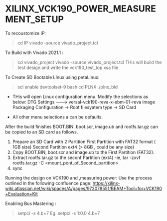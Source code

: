 # XILINX_VCK190_POWER_MEASUREMENT_SETUP

To  recoustomize IP:
> cd IP
> vivado -source vivado_project.tcl

To Build with Vivado 2021.1 :
> cd vivado_project
> vivado -source vivado_project.tcl
THis will build the  test design and write the vck190_test_top.xsa file

To Create  SD Bootable LInux using petaLinux:
> scl enable devtoolset-9 bash 
> cd PLNX
> ./plnx_bld

 - THis will open  Linux configuration menu. Modify the  selections as below:
     DTG Settings ---> versal-vck190-reva-x-ebm-01-reva
     Image Packaging Configuration -> Root filesyatem type -> SD Card

 - All other menu selections a can be defaults.


 After the build finishes BOOT.BIN. boot.scr, image.ub  and rootfs.tar.gz can be copied to an SD card as follows.

 1. Prepare an SD Card with 2 Partition
     First Partition  with FAT32 format ( 1GB size)
     Second Partition ext4 (> 8GB , could be any size)
 2. Copy BOOT.BIN, boot.scr and image.ub to the First Partition (FAT32).
 3. Extract rootfs.tar.gz to the seconf Partition (ext4)
      -ie,  tar -zxvf rootfs.tar.gz -C <mount_pont_of_Second_partition>
  4. sync

Running the design  on VCK190 and ,measuring power:
    Use the process outlined in the following confluence page:
    https://xilinx-wiki.atlassian.net/wiki/spaces/A/pages/973078551/BEAM+Tool+for+VCK190+Evaluation+Kit


Enabling  Bus Mastering :
> setpci -s <BDF> 4.b=7
 Eg. setpci -s 1:0.0  4.b=7
